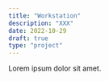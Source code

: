 ```yaml
---
title: "Workstation"
description: "XXX"
date: 2022-10-29
draft: true
type: "project"
---
```


Lorem ipsum dolor sit amet.
